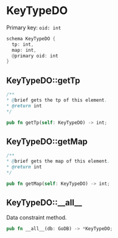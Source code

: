 # KeyTypeDO

Primary key: `oid: int`

```rust
schema KeyTypeDO {
  tp: int,
  map: int,
  @primary oid: int
}
```
## KeyTypeDO::getTp

```java
/**
* @brief gets the tp of this element.
* @return int
*/
```
```rust
pub fn getTp(self: KeyTypeDO) -> int;
```
## KeyTypeDO::getMap

```java
/**
* @brief gets the map of this element.
* @return int
*/
```
```rust
pub fn getMap(self: KeyTypeDO) -> int;
```
## KeyTypeDO::\_\_all\_\_

Data constraint method.

```rust
pub fn __all__(db: GoDB) -> *KeyTypeDO;
```
